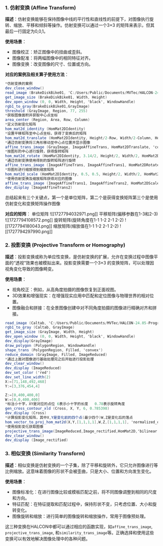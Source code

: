 ### 1. 仿射变换 (Affine Transform)

**描述**：仿射变换能够在保持图像中线的平行性和直线性的前提下，对图像执行旋转、缩放、平移和倾斜等操作。仿射变换可以通过一个3×3 的矩阵来表示，但其最后一行固定为0,0,1。

**使用场景**：

- 图像校正：矫正图像中的扭曲或歪斜。
- 图像配准：将两幅图像中的相同特征对齐。
- 图像变换：改变图像的尺寸、位置或方向。

**对应的案例及相关算子使用方法**：
```csharp
*仿射变换的案例
dev_close_window()
read_image (BrakeDiskBike01, 'C:/Users/Public/Documents/MVTec/HALCON-24.05-Progress/examples/images/brake_disk/brake_disk_bike_01.png')
get_image_size (BrakeDiskBike01, Width, Height)
dev_open_window (0, 0, Width, Height, 'black', WindowHandle)
rgb1_to_gray(BrakeDiskBike01,GrayImage)
threshold (GrayImage, Region, 77, 255)
*获取图像面积并获取中心点坐标
area_center (Region, Area, Row, Column)
*定义仿射变化矩阵
hom_mat2d_identity (HomMat2DIdentity)
*设置平移矩阵至中心点坐标，获得了变换后的矩阵
hom_mat2d_translate (HomMat2DIdentity, Height/2-Row, Width/2-Column, HomMat2DTranslate)
*通过仿射变换将三角形移动至中心点位置并显示图像
affine_trans_image (GrayImage, ImageAffineTrans, HomMat2DTranslate, 'constant', 'true')
*按图形的中心进行旋转，获得旋转矩阵
hom_mat2d_rotate (HomMat2DIdentity, 3.14/2, Height/2, Width/2, HomMat2DRotate)
*通过仿射变换使用得到的旋转矩阵进行旋转
affine_trans_image (ImageAffineTrans, ImageAffineTrans1, HomMat2DRotate, 'constant', 'false')
*将图形进行缩放得到缩放矩阵
hom_mat2d_scale (HomMat2DIdentity, 0.5, 0.5, Height/2, Width/2, HomMat2DScale)
*使用仿射变换及缩放矩阵获得对应的图像
affine_trans_image (ImageAffineTrans1, ImageAffineTrans2, HomMat2DScale, 'constant', 'false')
dev_display (ImageAffineTrans2)
```
总结起来有三个关键点，第一个是单位矩阵，第二个是获得变换矩阵第三个是使用仿射变化和变换矩阵操作图像

**对应的矩阵**：
单位矩阵
![[1727794032971.png]]
平移矩阵(偏移参数在1-3和2-3)
![[1727794108572.png]]
旋转矩阵(旋转角度在1-1   1-2   2-1   2-2)
![[1727794180043.png]]
缩放矩阵(缩放值在1-1   1-2   2-1   2-2)
![[1727794297990.png]]

### 2. 投影变换 (Projective Transform or Homography)

**描述**：投影变换或称为单应性变换，是仿射变换的扩展，允许在变换过程中图像平面的“透视”效果也被模拟出来。投影变换需要一个3×3 的变换矩阵，可以处理因视角变化导致的图像畸变。

**使用场景**：

- 视角校正：例如，从高角度拍摄的图像恢复到正面视图。
- 3D效果和增强现实：在增强现实应用中匹配和定位图像与物理世界的相对位置。
- 图像融合和拼接：在全景图像创建中对不同角度拍摄的图像进行精确对齐和拼接。
```csharp
read_image (Caltab, 'C:/Users/Public/Documents/MVTec/HALCON-24.05-Progress/examples/images/caltab.png')
rgb1_to_gray (Caltab, GrayImage)
get_image_size (GrayImage, Width, Height)
dev_open_window (0, 0, Width, Height, 'black', WindowHandle)
dev_display(GrayImage)
draw_polygon (PolygonRegion, WindowHandle)
shape_trans (PolygonRegion, Filled, 'convex')
reduce_domain (GrayImage, Filled, ImageReduced)
*通过上面对图像进行基础处理完之后开始进行投影处理
dev_clear_window()
dev_display (ImageReduced)
dev_set_color ('red')
dev_set_line_width(2)
X:=[71,148,492,468]
Y:=[3,376,454,4]

Z:=[0,400,400,0]
W:=[0,0,400,400]
*标注小十字，XY是对应的点位 6表示小十字的长度   0.78表示旋转角度
gen_cross_contour_xld (Cross, X, Y, 6, 0.785398)
dev_display (Cross)
*计算投影变化矩阵，其中X,Y是变化前的四个点(最少四个)W,Z是变化后的落点
hom_vector_to_proj_hom_mat2d(X,Y,[1,1,1,1],W,Z,[1,1,1,1], 'normalized_dlt', HomMat2D)
*使用投影变化获取图像
projective_trans_image(ImageReduced,Image_rectified,HomMat2D,'bilinear', 'false', 'false')
dev_clear_window()
dev_display (Image_rectified)
```

### 3. 相似变换 (Similarity Transform)

**描述**：相似变换是仿射变换的一个子集，除了平移和旋转外，它只允许图像进行等比例缩放。这意味着图像的形状不会被歪曲，只是大小、位置和方向发生变化。

**使用场景**：

- 图像标准化：在进行图像比较或模板匹配之前，将不同图像调整到相同的尺度和方向。
- 特征匹配：在特征提取和匹配过程中，保持形状不变，只考虑位置、大小和旋转变化。
- 图像旋转和缩放：进行简单的图像旋转和缩放操作，常用于图像预处理。

这三种变换在HALCON中都可以通过相应的函数实现，如`affine_trans_image`, `projective_trans_image`, 和`similarity_trans_image`等。正确选择和使用这些变换可以有效地解决图像处理中的各种问题。